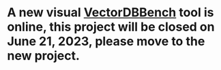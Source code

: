 # A new visual [VectorDBBench](https://github.com/zilliztech/VectorDBBench) tool is online, this project will be closed on June 21, 2023, please move to the new project.
